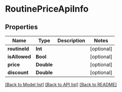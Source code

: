 # RoutinePriceApiInfo

## Properties
Name | Type | Description | Notes
------------ | ------------- | ------------- | -------------
**routineId** | **Int** |  | [optional] 
**isAllowed** | **Bool** |  | [optional] 
**price** | **Double** |  | [optional] 
**discount** | **Double** |  | [optional] 

[[Back to Model list]](../README.md#documentation-for-models) [[Back to API list]](../README.md#documentation-for-api-endpoints) [[Back to README]](../README.md)


